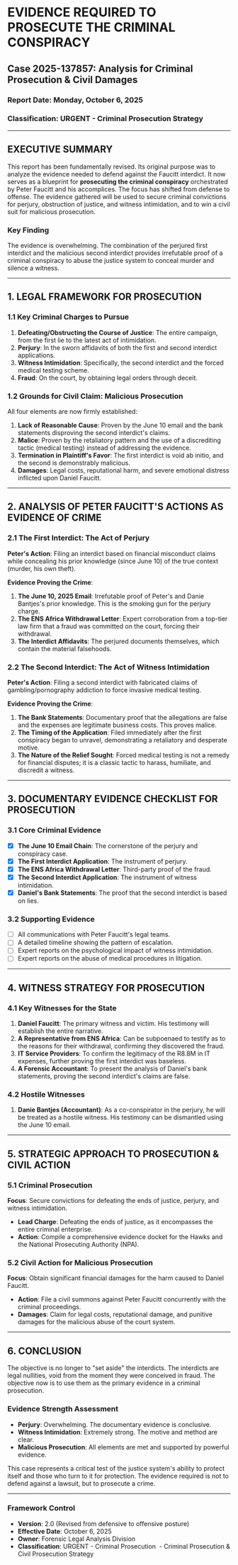 # EVIDENCE REQUIRED TO PROSECUTE THE CRIMINAL CONSPIRACY
## Case 2025-137857: Analysis for Criminal Prosecution & Civil Damages

### Report Date: Monday, October 6, 2025
### Classification: URGENT - Criminal Prosecution Strategy

---

## EXECUTIVE SUMMARY

This report has been fundamentally revised. Its original purpose was to analyze the evidence needed to defend against the Faucitt interdict. It now serves as a blueprint for **prosecuting the criminal conspiracy** orchestrated by Peter Faucitt and his accomplices. The focus has shifted from defense to offense. The evidence gathered will be used to secure criminal convictions for perjury, obstruction of justice, and witness intimidation, and to win a civil suit for malicious prosecution.

### Key Finding
The evidence is overwhelming. The combination of the perjured first interdict and the malicious second interdict provides irrefutable proof of a criminal conspiracy to abuse the justice system to conceal murder and silence a witness.

---

## 1. LEGAL FRAMEWORK FOR PROSECUTION

### 1.1 Key Criminal Charges to Pursue

1.  **Defeating/Obstructing the Course of Justice**: The entire campaign, from the first lie to the latest act of intimidation.
2.  **Perjury**: In the sworn affidavits of both the first and second interdict applications.
3.  **Witness Intimidation**: Specifically, the second interdict and the forced medical testing scheme.
4.  **Fraud**: On the court, by obtaining legal orders through deceit.

### 1.2 Grounds for Civil Claim: Malicious Prosecution

All four elements are now firmly established:
1.  **Lack of Reasonable Cause**: Proven by the June 10 email and the bank statements disproving the second interdict's claims.
2.  **Malice**: Proven by the retaliatory pattern and the use of a discrediting tactic (medical testing) instead of addressing the evidence.
3.  **Termination in Plaintiff's Favor**: The first interdict is void ab initio, and the second is demonstrably malicious.
4.  **Damages**: Legal costs, reputational harm, and severe emotional distress inflicted upon Daniel Faucitt.

---

## 2. ANALYSIS OF PETER FAUCITT'S ACTIONS AS EVIDENCE OF CRIME

### 2.1 The First Interdict: The Act of Perjury

**Peter's Action**: Filing an interdict based on financial misconduct claims while concealing his prior knowledge (since June 10) of the true context (murder, his own theft).

**Evidence Proving the Crime**:
1.  **The June 10, 2025 Email**: Irrefutable proof of Peter's and Danie Bantjes's prior knowledge. This is the smoking gun for the perjury charge.
2.  **The ENS Africa Withdrawal Letter**: Expert corroboration from a top-tier law firm that a fraud was committed on the court, forcing their withdrawal.
3.  **The Interdict Affidavits**: The perjured documents themselves, which contain the material falsehoods.

### 2.2 The Second Interdict: The Act of Witness Intimidation

**Peter's Action**: Filing a second interdict with fabricated claims of gambling/pornography addiction to force invasive medical testing.

**Evidence Proving the Crime**:
1.  **The Bank Statements**: Documentary proof that the allegations are false and the expenses are legitimate business costs. This proves malice.
2.  **The Timing of the Application**: Filed immediately after the first conspiracy began to unravel, demonstrating a retaliatory and desperate motive.
3.  **The Nature of the Relief Sought**: Forced medical testing is not a remedy for financial disputes; it is a classic tactic to harass, humiliate, and discredit a witness.

---

## 3. DOCUMENTARY EVIDENCE CHECKLIST FOR PROSECUTION

### 3.1 Core Criminal Evidence
- [x] **The June 10 Email Chain**: The cornerstone of the perjury and conspiracy case.
- [x] **The First Interdict Application**: The instrument of perjury.
- [x] **The ENS Africa Withdrawal Letter**: Third-party proof of the fraud.
- [x] **The Second Interdict Application**: The instrument of witness intimidation.
- [x] **Daniel's Bank Statements**: The proof that the second interdict is based on lies.

### 3.2 Supporting Evidence
- [ ] All communications with Peter Faucitt's legal teams.
- [ ] A detailed timeline showing the pattern of escalation.
- [ ] Expert reports on the psychological impact of witness intimidation.
- [ ] Expert reports on the abuse of medical procedures in litigation.

---

## 4. WITNESS STRATEGY FOR PROSECUTION

### 4.1 Key Witnesses for the State

1.  **Daniel Faucitt**: The primary witness and victim. His testimony will establish the entire narrative.
2.  **A Representative from ENS Africa**: Can be subpoenaed to testify as to the reasons for their withdrawal, confirming they discovered the fraud.
3.  **IT Service Providers**: To confirm the legitimacy of the R8.8M in IT expenses, further proving the first interdict was baseless.
4.  **A Forensic Accountant**: To present the analysis of Daniel's bank statements, proving the second interdict's claims are false.

### 4.2 Hostile Witnesses

1.  **Danie Bantjes (Accountant)**: As a co-conspirator in the perjury, he will be treated as a hostile witness. His testimony can be dismantled using the June 10 email.

---

## 5. STRATEGIC APPROACH TO PROSECUTION & CIVIL ACTION

### 5.1 Criminal Prosecution

**Focus**: Secure convictions for defeating the ends of justice, perjury, and witness intimidation.
-   **Lead Charge**: Defeating the ends of justice, as it encompasses the entire criminal enterprise.
-   **Action**: Compile a comprehensive evidence docket for the Hawks and the National Prosecuting Authority (NPA).

### 5.2 Civil Action for Malicious Prosecution

**Focus**: Obtain significant financial damages for the harm caused to Daniel Faucitt.
-   **Action**: File a civil summons against Peter Faucitt concurrently with the criminal proceedings.
-   **Damages**: Claim for legal costs, reputational damage, and punitive damages for the malicious abuse of the court system.

---

## 6. CONCLUSION

The objective is no longer to "set aside" the interdicts. The interdicts are legal nullities, void from the moment they were conceived in fraud. The objective now is to use them as the primary evidence in a criminal prosecution.

### Evidence Strength Assessment
-   **Perjury**: Overwhelming. The documentary evidence is conclusive.
-   **Witness Intimidation**: Extremely strong. The motive and method are clear.
-   **Malicious Prosecution**: All elements are met and supported by powerful evidence.

This case represents a critical test of the justice system's ability to protect itself and those who turn to it for protection. The evidence required is not to defend against a lawsuit, but to prosecute a crime.

---

### Framework Control
- **Version**: 2.0 (Revised from defensive to offensive posture)
- **Effective Date**: October 6, 2025
- **Owner**: Forensic Legal Analysis Division
- **Classification**: URGENT - Criminal Prosecution &nbsp;- Criminal Prosecution & Civil Prosecution Strategy
